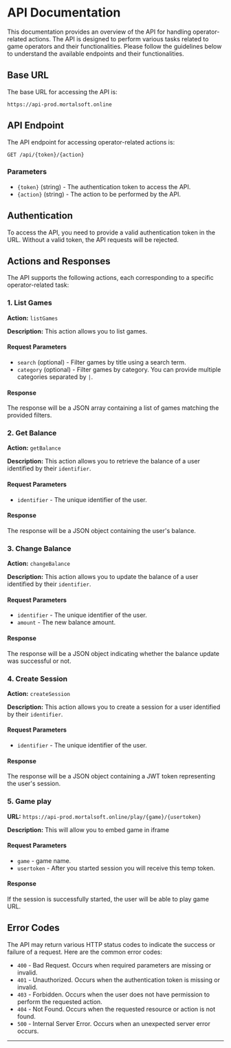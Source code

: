 # API Documentation

This documentation provides an overview of the API for handling operator-related actions. The API is designed to perform various tasks related to game operators and their functionalities. Please follow the guidelines below to understand the available endpoints and their functionalities.

## Base URL

The base URL for accessing the API is:

```
https://api-prod.mortalsoft.online
```

## API Endpoint

The API endpoint for accessing operator-related actions is:

```
GET /api/{token}/{action}
```

### Parameters

- `{token}` (string) - The authentication token to access the API.
- `{action}` (string) - The action to be performed by the API.

## Authentication

To access the API, you need to provide a valid authentication token in the URL. Without a valid token, the API requests will be rejected.

## Actions and Responses

The API supports the following actions, each corresponding to a specific operator-related task:

### 1. List Games

**Action:** `listGames`

**Description:** This action allows you to list games.

#### Request Parameters

- `search` (optional) - Filter games by title using a search term.
- `category` (optional) - Filter games by category. You can provide multiple categories separated by `|`.

#### Response

The response will be a JSON array containing a list of games matching the provided filters.

### 2. Get Balance

**Action:** `getBalance`

**Description:** This action allows you to retrieve the balance of a user identified by their `identifier`.

#### Request Parameters

- `identifier` - The unique identifier of the user.

#### Response

The response will be a JSON object containing the user's balance.

### 3. Change Balance

**Action:** `changeBalance`

**Description:** This action allows you to update the balance of a user identified by their `identifier`.

#### Request Parameters

- `identifier` - The unique identifier of the user.
- `amount` - The new balance amount.

#### Response

The response will be a JSON object indicating whether the balance update was successful or not.

### 4. Create Session

**Action:** `createSession`

**Description:** This action allows you to create a session for a user identified by their `identifier`.

#### Request Parameters

- `identifier` - The unique identifier of the user.

#### Response

The response will be a JSON object containing a JWT token representing the user's session.

### 5. Game play

**URL:** `https://api-prod.mortalsoft.online/play/{game}/{usertoken}`

**Description:** This will allow you to embed game in iframe

#### Request Parameters

- `game` - game name.
- `usertoken` - After you started session you will receive this temp token.

#### Response

If the session is successfully started, the user will be able to play game URL.

## Error Codes

The API may return various HTTP status codes to indicate the success or failure of a request. Here are the common error codes:

- `400` - Bad Request. Occurs when required parameters are missing or invalid.
- `401` - Unauthorized. Occurs when the authentication token is missing or invalid.
- `403` - Forbidden. Occurs when the user does not have permission to perform the requested action.
- `404` - Not Found. Occurs when the requested resource or action is not found.
- `500` - Internal Server Error. Occurs when an unexpected server error occurs.

---
